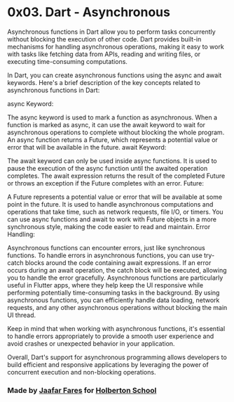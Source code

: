 # 0x03. Dart - Asynchronous

Asynchronous functions in Dart allow you to perform tasks concurrently without blocking the execution of other code. Dart provides built-in mechanisms for handling asynchronous operations, making it easy to work with tasks like fetching data from APIs, reading and writing files, or executing time-consuming computations.

In Dart, you can create asynchronous functions using the async and await keywords. Here's a brief description of the key concepts related to asynchronous functions in Dart:

async Keyword:

The async keyword is used to mark a function as asynchronous.
When a function is marked as async, it can use the await keyword to wait for asynchronous operations to complete without blocking the whole program.
An async function returns a Future, which represents a potential value or error that will be available in the future.
await Keyword:

The await keyword can only be used inside async functions.
It is used to pause the execution of the async function until the awaited operation completes.
The await expression returns the result of the completed Future or throws an exception if the Future completes with an error.
Future:

A Future represents a potential value or error that will be available at some point in the future.
It is used to handle asynchronous computations and operations that take time, such as network requests, file I/O, or timers.
You can use async functions and await to work with Future objects in a more synchronous style, making the code easier to read and maintain.
Error Handling:

Asynchronous functions can encounter errors, just like synchronous functions.
To handle errors in asynchronous functions, you can use try-catch blocks around the code containing await expressions.
If an error occurs during an await operation, the catch block will be executed, allowing you to handle the error gracefully.
Asynchronous functions are particularly useful in Flutter apps, where they help keep the UI responsive while performing potentially time-consuming tasks in the background. By using asynchronous functions, you can efficiently handle data loading, network requests, and any other asynchronous operations without blocking the main UI thread.

Keep in mind that when working with asynchronous functions, it's essential to handle errors appropriately to provide a smooth user experience and avoid crashes or unexpected behavior in your application.

Overall, Dart's support for asynchronous programming allows developers to build efficient and responsive applications by leveraging the power of concurrent execution and non-blocking operations.


### Made by [Jaafar Fares](https://jaafarfares.github.io/) for [Holberton School](https://www.holbertonschool.com/)

